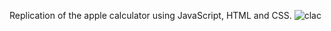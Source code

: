 Replication of the apple calculator using JavaScript, HTML and CSS.
![clac](https://user-images.githubusercontent.com/101601240/173663264-f61256f1-e909-4f8a-bb42-aaacb5eb1114.png)

